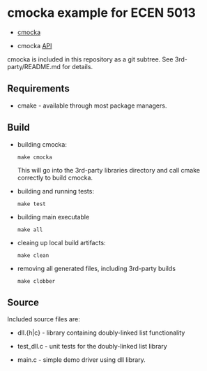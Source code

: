 # cmocka example for ECEN 5013

* [cmocka](https://cmocka.org/)

* cmocka [API](https://api.cmocka.org/index.html)

cmocka is included in this repository as a git subtree. See
3rd-party/README.md for details.

## Requirements

* cmake - available through most package managers.

## Build

* building cmocka:

    ```SHELL
    make cmocka
    ```

    This will go into the 3rd-party libraries directory and call cmake
    correctly to build cmocka.

* building and running tests:

    ```SHELL
    make test
    ```
    
* building main executable

    ```SHELL
    make all
    ```
    
* cleaing up local build artifacts:

    ```SHELL
    make clean
    ```
    
* removing all generated files, including 3rd-party builds

    ```SHELL
    make clobber
    ```
    
## Source

Included source files are:

* dll.{h|c} - library containing doubly-linked list functionality

* test_dll.c - unit tests for the doubly-linked list library

* main.c - simple demo driver using dll library.


